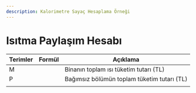 ```yaml
---
description: Kalorimetre Sayaç Hesaplama Örneği
---
```


# Isıtma Paylaşım Hesabı

| Terimler | Formül | Açıklama                                    |
| -------- | ------ | ------------------------------------------- |
| M        |        | Binanın toplam ısı tüketim tutarı (TL)      |
| P        |        | Bağımsız bölümün toplam tüketim tutarı (TL) |
|          |        |                                             |
